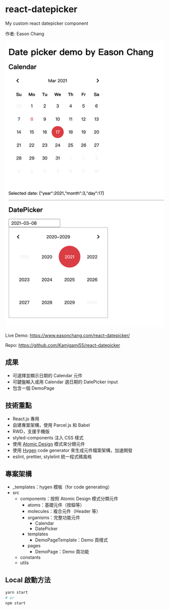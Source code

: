# react-datepicker

My custom react datepicker component

作者: Eason Chang

![](preview.png)

Live Demo: https://www.easonchang.com/react-datepicker/

Repo: https://github.com/Kamigami55/react-datepicker

## 成果

- 可選擇並顯示日期的 Calendar 元件
- 可鍵盤輸入或用 Calendar 選日期的 DatePicker input
- 包含一個 DemoPage

## 技術重點

- React.js 專用
- 自建專案架構，使用 Parcel.js 和 Babel
- RWD，支援手機版
- styled-components 注入 CSS 樣式
- 使用 [Atomic Design](https://bradfrost.com/blog/post/atomic-web-design/) 模式來分類元件
- 使用 [Hygen](http://www.hygen.io/) code generator 來生成元件檔案架構，加速開發
- eslint, prettier, stylelint 統一程式碼風格

## 專案架構

- _templates：hygen 模板（for code generating）
- src
  - components：按照 Atomic Design 模式分類元件
    - atoms：基礎元件（按鈕等）
    - molecules：複合元件（Header 等）
    - organisms：完整功能元件
      - Calendar
      - DatePicker
    - templates
      - DemoPageTemplate：Demo 頁樣式
    - pages
      - DemoPage：Demo 頁功能
  - constants
  - utils

## Local 啟動方法

```bash
yarn start
# or
npm start
```
